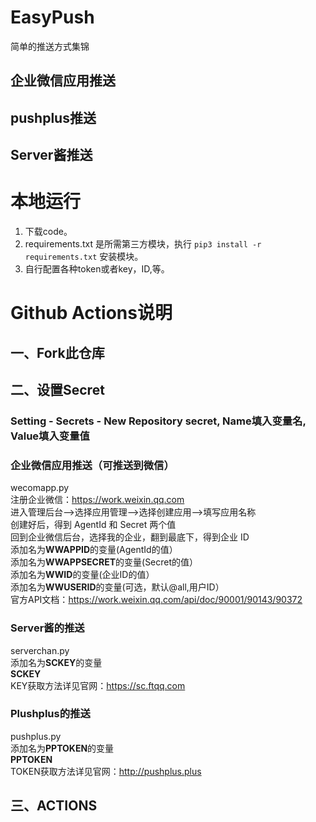 # EasyPush
简单的推送方式集锦
## 企业微信应用推送
## pushplus推送
## Server酱推送

# 本地运行
1.  下载code。
2.  requirements.txt 是所需第三方模块，执行 `pip3 install -r requirements.txt` 安装模块。
3.  自行配置各种token或者key，ID,等。


# Github Actions说明
## 一、Fork此仓库
## 二、设置Secret
### Setting - Secrets - New Repository secret, Name填入变量名, Value填入变量值  
### **企业微信应用推送（可推送到微信）**  
wecomapp.py  
注册企业微信：https://work.weixin.qq.com  
进入管理后台-->选择应用管理-->选择创建应用-->填写应用名称  
创建好后，得到 AgentId 和 Secret 两个值  
回到企业微信后台，选择我的企业，翻到最底下，得到企业 ID  
添加名为**WWAPPID**的变量(AgentId的值）  
添加名为**WWAPPSECRET**的变量(Secret的值）  
添加名为**WWID**的变量(企业ID的值）  
添加名为**WWUSERID**的变量(可选，默认@all,用户ID）  
官方API文档：https://work.weixin.qq.com/api/doc/90001/90143/90372   
### **Server酱的推送**  
serverchan.py  
添加名为**SCKEY**的变量  
**SCKEY**  
KEY获取方法详见官网：https://sc.ftqq.com
### **Plushplus的推送**  
pushplus.py  
添加名为**PPTOKEN**的变量  
**PPTOKEN**  
TOKEN获取方法详见官网：http://pushplus.plus

## 三、ACTIONS



